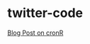 # twitter-code

[Blog Post on cronR](https://www.r-bloggers.com/scheduling-r-scripts-and-processes-on-windows-and-unixlinux/)
